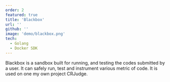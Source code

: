 ```yaml
---
order: 2
featured: true
title: 'Blackbox'
url: ''
github: ''
image: 'demo/blackbox.png'
tech:
  - Golang
  - Docker SDK
---
```


Blackbox is a sandbox built for running, and testing the codes submitted by a user. It can safely run, test and instrument various metric of code. It is used on one my own project CRJudge.